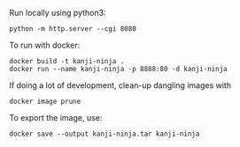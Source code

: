 Run locally using python3:
```shell
python -m http.server --cgi 8080
```

To run with docker:
```shell
docker build -t kanji-ninja .   
docker run --name kanji-ninja -p 8888:80 -d kanji-ninja
```

If doing a lot of development, clean-up dangling images with
```shell
docker image prune
```

To export the image, use:
```
docker save --output kanji-ninja.tar kanji-ninja
```